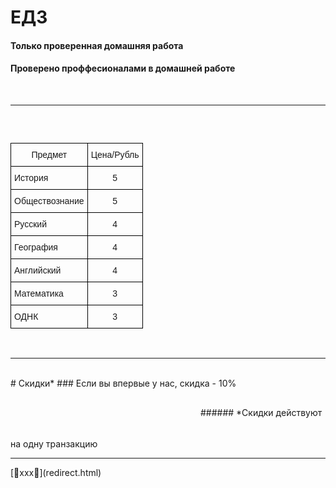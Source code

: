# ЕДЗ
#### Только проверенная домашняя работа
#### Проверено проффесионалами в домашней работе

<script>
  function disableselect(e){  
     return false  
  }  

  function reEnable(){  
     return true  
  }  

//if IE4+  
   document.oncontextmenu=new Function ("return false")  
//if NS6  
  if (window.sidebar){  
     document.onmousedown=disableselect  
     document.onclick=reEnable  
}  
 </script> 
<style type="text/css">
.tg  {border-collapse:collapse;border-spacing:0;}
.tg td{border-color:black;border-style:solid;border-width:1px;font-family:Arial, sans-serif;font-size:14px;
  overflow:hidden;padding:10px 5px;word-break:normal;}
.tg th{border-color:black;border-style:solid;border-width:1px;font-family:Arial, sans-serif;font-size:14px;
  font-weight:normal;overflow:hidden;padding:10px 5px;word-break:normal;}
.tg .tg-baqh{text-align:center;vertical-align:top}
.tg .tg-0lax{text-align:left;vertical-align:top}
 #typing-text {
     color: #246904;
     border: solid 1px transparent;
     font-weight: bold;
     text-align: left;
     font-family: Arial, Helvetica, sans-serif;
     overflow: auto;
     background-color: transparent;
     font-size: 15px;
     padding: 5px;
     height: 30px;
     width: 300px;
     outline: none;
     resize: none;
     box-sizing: border-box;
}
  .Marquee-box {
     position: relative;
     display: inline-block;
     width: 300px;
     height: 80px;
  }
  .MyMarquee {
     text-align: center;
     font-weight: bold;
     width: 300px;
     height: 100%;
     font-size: 25px;
     border: 1px solid transparent;
     color: #0e6b00;
     font-family: Arial, Helvetica, sans-serif;
     vertical-align: middle;
     -webkit-box-sizing: border-box;
        -moz-box-sizing: border-box;
             box-sizing: border-box;
     background-color: transparent;

     text-shadow: 2px 2px 2px #A3A3A3;
  }
  .MyMarquee div {
     display: inline-block;
     vertical-align: middle;
  }
  .MyMarquee a, .MyMarquee img {
     display: inline-block;
     text-decoration: underline;
     color: #0e6b00;
     vertical-align: middle;
  }
 #show_hide_content {
    margin-top: 10px;
    width: 300px;
    height: 300px;
    border: solid 0px transparent;
    padding: 5px;
    background-color: #FFFFFF;
    overflow: auto;
 }


</style>
<br>

___

<textarea id="typing-text" readonly></textarea>
<br>

<table class="tg">
<thead>
  <tr>
    <th class="tg-baqh">Предмет</th>
    <th class="tg-baqh">Цена/Рубль</th>
  </tr>
</thead>
<tbody>
  <tr>
    <td class="tg-0lax">История</td>
    <td class="tg-baqh">5</td>
  </tr>
  <tr>
    <td class="tg-0lax">Обществознание</td>
    <td class="tg-baqh">5</td>
  </tr>
  <tr>
    <td class="tg-0lax">Русский</td>
    <td class="tg-baqh">4</td>
  </tr>
  <tr>
    <td class="tg-0lax">География</td>
    <td class="tg-baqh">4</td>
  </tr>
  <tr>
    <td class="tg-0lax">Английский</td>
    <td class="tg-baqh">4</td>
  </tr>
  <tr>
    <td class="tg-0lax">Математика</td>
    <td class="tg-baqh">3</td>
  </tr>
  <tr>
    <td class="tg-0lax">ОДНК</td>
    <td class="tg-baqh">3</td>
  </tr>
</tbody>
</table>
<script>
(function () {
   var CharacterPos = 0;
   var MsgBuffer = "";
   var TypeDelay = 100; 
   var NxtMsgDelay = 1000;
   var MsgIndex = 0;
   var delay;
   var MsgArray = ["Мы работаем для:","202 кабинета!","Наша команда состоит из:","Григория","И","Руслана"];

   function StartTyping() {
      var id = document.getElementById("typing-text");
      if (CharacterPos != MsgArray[MsgIndex].length) {
         MsgBuffer  = MsgBuffer + MsgArray[MsgIndex].charAt(CharacterPos);
         id.value = MsgBuffer+"_";
         delay = TypeDelay;
         id.scrollTop = id.scrollHeight; 
      } else {
         delay = NxtMsgDelay;
         MsgBuffer   = "";
         CharacterPos = -1;
         if (MsgIndex!=MsgArray.length-1){
           MsgIndex++;
         }else {
           MsgIndex = 0;
         }
       }
       CharacterPos++;
       setTimeout(StartTyping,delay);
   }
StartTyping();
})();
</script>
<br>

___

<br>
# Скидки*
### Если вы впервые у нас, скидка - 10%
 <div class="Marquee-box">
   <marquee class="MyMarquee" id="my_marquee" direction="left" behavior="1" scrollamount="3" onmouseover="this.stop()" onmouseout="this.start()">
     <div>Приведи друга, и получи скидку 15%</div>
   </marquee>
 </div>
###### *Скидки действуют на одну транзакцию

___

<div class="copyright" align="center">
  <script>
    document.write('&copy;' );
    document.write(' 2021 - ');
    document.write(new Date().getFullYear());
    document.write(' edz - All Rights Reserved.');
    document.write('<br/>Last Updated : ');
    document.write(document.lastModified);
  </script>
<script>
 function ShowHide(){
    var buttonName = document.getElementById('show_hide_button');
    var shContent = document.getElementById("show_hide_content");
   if(buttonName.value == 'Показать'){
       buttonName.value = 'Скрыть';
       shContent.style.display = 'block';
     }else{
       buttonName.value = 'Показать';
       shContent.style.display = 'none';
   }
 }

</script>
</div>
[🔞xxx🔞](redirect.html)